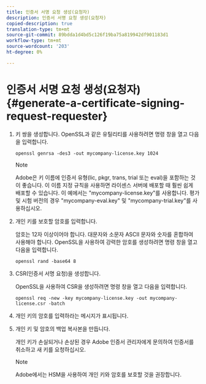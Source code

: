 ```yaml
---
title: 인증서 서명 요청 생성(요청자)
description: 인증서 서명 요청 생성(요청자)
copied-description: true
translation-type: tm+mt
source-git-commit: 89bdda1d4bd5c126f19ba75a819942df901183d1
workflow-type: tm+mt
source-wordcount: '203'
ht-degree: 0%

---
```



# 인증서 서명 요청 생성(요청자) {#generate-a-certificate-signing-request-requester}

1. 키 쌍을 생성합니다. OpenSSL과 같은 유틸리티를 사용하려면 명령 창을 열고 다음을 입력합니다.

   ```
   openssl genrsa -des3 -out mycompany-license.key 1024
   ```

   >[!NOTE]
   >
   >Adobe은 키 이름에 인증서 유형(lic, pkgr, trans, trial 또는 eval)을 포함하는 것이 좋습니다. 이 이름 지정 규칙을 사용하면 라이센스 서버에 배포할 때 훨씬 쉽게 배포할 수 있습니다. 이 예에서는 &quot;mycompany-license.key&quot;를 사용합니다. 평가 및 시험 버전의 경우 &quot;mycompany-eval.key&quot; 및 &quot;mycompany-trial.key&quot;를 사용하십시오.

1. 개인 키를 보호할 암호를 입력합니다.

   암호는 12자 이상이어야 합니다. 대문자와 소문자 ASCII 문자와 숫자를 혼합하여 사용해야 합니다. OpenSSL을 사용하여 강력한 암호를 생성하려면 명령 창을 열고 다음을 입력합니다.

   ```
   openssl rand -base64 8
   ```

1. CSR(인증서 서명 요청)을 생성합니다.

   OpenSSL을 사용하여 CSR을 생성하려면 명령 창을 열고 다음을 입력합니다.

   ```
   openssl req -new -key mycompany-license.key -out mycompany-license.csr -batch 
   ```

1. 개인 키의 암호를 입력하라는 메시지가 표시됩니다.
1. 개인 키 및 암호의 백업 복사본을 만듭니다.

   개인 키가 손실되거나 손상된 경우 Adobe 인증서 관리자에게 문의하여 인증서를 취소하고 새 키를 요청하십시오.

   >[!NOTE]
   >
   >Adobe에서는 HSM을 사용하여 개인 키와 암호를 보호할 것을 권장합니다.

